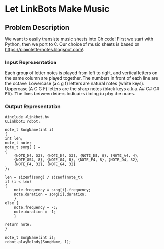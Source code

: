 # Let LinkBots Make Music

## Problem Description

We want to easily translate music sheets into Ch code! First we start with Python, then we port to C.
Our choice of music sheets is based on https://pianoletternotes.blogspot.com/.

### Input Representation

Each group of letter notes is played from left to right, and
vertical letters on the same column are played together. The numbers
in front of each line are the octave. Lowercase (a c g f) letters are natural
notes (white keys). Uppercase (A C G F) letters are the sharp notes
(black keys a.k.a. A# C# G# F#). The lines between letters indicates
timing to play the notes.

### Output Representation
    #include <linkbot.h>
    CLinkbotI robot;

    note_t SongName(int i)
    {
    int len;
    note_t note;
    note_t song[ ] =
    {
        {NOTE_D4, 32}, {NOTE_D4, 32}, {NOTE_D5, 8}, {NOTE_A4, 4},
        {NOTE_GS4, 8}, {NOTE_G4, 8}, {NOTE_F4, 8}, {NOTE_D4, 32},
        {NOTE_F4, 32}, {NOTE_G4, 32}
    };

    len = sizeof(song) / sizeof(note_t);
    if (i < len)
    {
        note.frequency = song[i].frequency;
        note.duration = song[i].duration;
        }
    else {
        note.frequency = -1;
        note.duration = -1;
        }

    return note;
    }

    note_t SongName(int i);
    robot.playMelody(SongName, 1);
